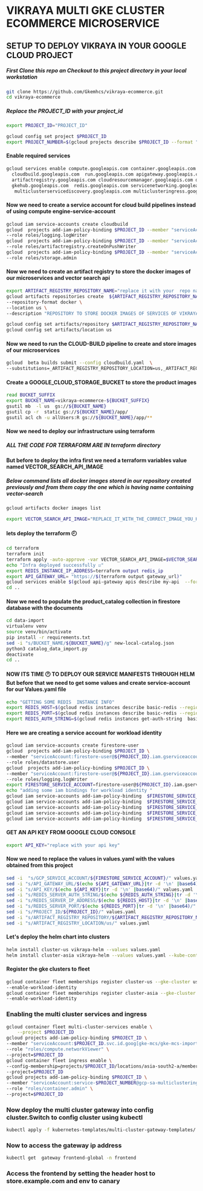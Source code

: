 # VIKRAYA   MULTI GKE CLUSTER ECOMMERCE MICROSERVICE
##  SETUP TO DEPLOY VIKRAYA IN YOUR GOOGLE CLOUD PROJECT
##### First Clone this repo an Checkout to this  project directory in your local workstation
```bash
git clone https://github.com/Gkemhcs/vikraya-ecommerce.git
cd vikraya-ecommerce
```
#####  Replace the PROJECT_ID  with your project_id
```bash
export PROJECT_ID="PROJECT_ID"

gcloud config set project $PROJECT_ID
export PROJECT_NUMBER=$(gcloud projects describe $PROJECT_ID --format "value(projectNumber)")
```

#### Enable required services 
``` bash 
gcloud services enable compute.googleapis.com container.googleapis.com \
  cloudbuild.googleapis.com  run.googleapis.com apigateway.googleapis.com aiplatform.googleapis.com \
  artifactregistry.googleapis.com cloudresourcemanager.googleapis.com datastore.googleapis.com firestore.googleapis.com \
  gkehub.googleapis.com  redis.googleapis.com servicenetworking.googleapis.com  servicecontrol.googleapis.com servicemanagement.googleapis.com  \
   multiclusterservicediscovery.googleapis.com multiclusteringress.googleapis.com trafficdirector.googleapis.com 

```
#### Now we need to create a service account for cloud build pipelines  instead of using compute engine-service-account

``` bash 
gcloud iam service-accounts create cloudbuild 
gcloud  projects add-iam-policy-binding $PROJECT_ID --member "serviceAccount:cloudbuild@${PROJECT_ID}.iam.gserviceaccount.com" \
--role roles/logging.logWriter
gcloud  projects add-iam-policy-binding $PROJECT_ID --member "serviceAccount:cloudbuild@${PROJECT_ID}.iam.gserviceaccount.com" \
--role roles/artifactregistry.createOnPushWriter
gcloud  projects add-iam-policy-binding $PROJECT_ID --member "serviceAccount:cloudbuild@${PROJECT_ID}.iam.gserviceaccount.com" \
--role roles/storage.admin

```
#### Now we need to create an artifact registry to store the docker images of our microservices and vector search api
``` bash 
export ARTIFACT_REGISTRY_REPOSITORY_NAME="replace it with your  repo name "
gcloud artifacts repositories create  ${ARTIFACT_REGISTRY_REPOSITORY_NAME} \
--repository-format docker \
--location us \
--description "REPOSITORY TO STORE DOCKER IMAGES OF SERVICES OF VIKRAYA-ECOMMERCE"

gcloud config set artifacts/repository $ARTIFACT_REGISTRY_REPOSITORY_NAME 
gcloud config set artifacts/location us
```
#### Now we need to run the CLOUD-BUILD pipeline to create and store images of our microservices 
``` bash
gcloud  beta builds submit --config cloudbuild.yaml  \
--substitutions=_ARTIFACT_REGISTRY_REPOSITORY_LOCATION=us,_ARTIFACT_REGISTRY_REPOSITORY_NAME=${ARTIFACT_REGISTRY_REPOSITORY_NAME}
```
#### Create a GOOGLE_CLOUD_STORAGE_BUCKET to store the product images
``` bash 
read BUCKET_SUFFIX
export BUCKET_NAME=vikraya-ecommerce-${BUCKET_SUFFIX}
gsutil mb  -l us  gs://${BUCKET_NAME}
gsutil cp -r  static gs://${BUCKET_NAME}/app/
gsutil acl ch -u allUsers:R gs://${BUCKET_NAME}/app/**
 ```
#### Now we need to deploy our infrastructure using terraform


##### ALL THE CODE FOR TERRAFORM ARE IN terraform directory 
#### But before to deploy the infra first we need a terraform variables value named VECTOR_SEARCH_API_IMAGE
#####  Below command lists all docker images stored in our repository created previously  and from them copy the one which is having name containing vector-search
```bash 
gcloud artifacts docker images list 
```  
```bash
export VECTOR_SEARCH_API_IMAGE="REPLACE_IT_WITH_THE_CORRECT_IMAGE_YOU_HAVE_COPIED"
```
#### lets deploy the terraform 🕘
```bash 
cd terraform 
terraform init
terraform apply -auto-approve -var VECTOR_SEARCH_API_IMAGE=$VECTOR_SEARCH_API_IMAGE -var PROJECT_ID=$PROJECT_ID
echo "Infra deployed successfully ☑️"
export REDIS_INSTANCE_IP_ADDRESS=terraform output redis_ip
export API_GATEWAY_URL= "https://$(terraform output gateway_url)"
gcloud services enable $(gcloud api-gateway apis describe my-api  --format "value(managedService)")
cd ..
```
#### Now we need to populate the product_catalog collection in firestore database with the documents
``` bash
cd data-import
virtualenv venv
source venv/bin/activate
pip install -r requirements.txt
sed -i "s/BUCKET_NAME/${BUCKET_NAME}/g" new-local-catalog.json 
python3 catalog_data_import.py
deactivate
cd ..
```
#### NOW ITS TIME 🕐 TO DEPLOY OUR SERVICE MANIFESTS THROUGH HELM But before that we need to get some values and create service-account for our Values.yaml file 
```bash
echo "GETTING SOME REDIS  INSTANCE INFO"
export REDIS_HOST=$(gcloud redis instances describe basic-redis --region asia-south2 --format "value(host)")
export REDIS_PORT=$(gcloud redis instances describe basic-redis --region asia-south2 --format "value(port)")
export REDIS_AUTH_STRING=$(gcloud redis instances get-auth-string  basic-redis --region asia-south2 --format "value(authString)")
```
#### Here we are creating a service account for workload identity 
 ```bash 
gcloud iam service-accounts create firestore-user
gcloud  projects add-iam-policy-binding $PROJECT_ID \
--member "serviceAccount:firestore-user@${PROJECT_ID}.iam.gserviceaccount.com" \
--role roles/datastore.user
gcloud  projects add-iam-policy-binding $PROJECT_ID \
--member "serviceAccount:firestore-user@${PROJECT_ID}.iam.gserviceaccount.com" \
--role roles/logging.logWriter
export FIRESTORE_SERVICE_ACCOUNT=firestore-user@${PROJECT_ID}.iam.gserviceaccount.com
echo "adding some iam bindings for workload identity "
gcloud iam service-accounts add-iam-policy-binding  $FIRESTORE_SERVICE_ACCOUNT --member "serviceAccount:${PROJECT_ID}.svc.id.goog[auth-ns/auth-server-sa]" --role roles/iam.workloadIdentityUser
gcloud iam service-accounts add-iam-policy-binding  $FIRESTORE_SERVICE_ACCOUNT --member "serviceAccount:${PROJECT_ID}.svc.id.goog[cart-ns/cart-server-sa]" --role roles/iam.workloadIdentityUser
gcloud iam service-accounts add-iam-policy-binding  $FIRESTORE_SERVICE_ACCOUNT --member "serviceAccount:${PROJECT_ID}.svc.id.goog[catalog-ns/catalog-server-sa]" --role roles/iam.workloadIdentityUser
gcloud iam service-accounts add-iam-policy-binding  $FIRESTORE_SERVICE_ACCOUNT --member "serviceAccount:${PROJECT_ID}.svc.id.goog[order-ns/order-server-sa]" --role roles/iam.workloadIdentityUser
gcloud iam service-accounts add-iam-policy-binding  $FIRESTORE_SERVICE_ACCOUNT --member "serviceAccount:${PROJECT_ID}.svc.id.goog[frontend/frontend-sa]" --role roles/iam.workloadIdentityUser
```
#### GET AN API  KEY FROM GOOGLE CLOUD CONSOLE
```bash
export API_KEY="replace with your api key"
``` 

#### Now we need to replace the values in values.yaml with the values obtained from this project
```bash
sed -i  "s/GCP_SERVICE_ACCOUNT/${FIRESTORE_SERVICE_ACCOUNT}/" values.yaml 
sed -i "s/API_GATEWAY_URL/$(echo ${API_GATEWAY_URL}|tr -d '\n' |base64)/" values.yaml
sed -i "s/API_KEY/$(echo ${API_KEY}|tr -d '\n' |base64)/" values.yaml
sed -i "s/REDIS_SERVER_AUTH_STRING/$(echo ${REDIS_AUTH_STRING}|tr -d '\n' |base64)/" values.yaml
sed -i "s/REDIS_SERVER_IP_ADDRESS/$(echo ${REDIS_HOST}|tr -d '\n' |base64)/" values.yaml
sed -i "s/REDIS_SERVER_PORT/$(echo ${REDIS_PORT}|tr -d '\n' |base64)/" values.yaml
sed -i "s/PROJECT_ID/${PROJECT_ID}/" values.yaml
sed -i "s/ARTIFACT_REGISTRY_REPOSITORY/${ARTIFACT_REGISTRY_REPOSITORY_NAME}/" values.yaml
sed -i "s/ARTIFACT_REGISTRY_LOCATION/us/" values.yaml
```
#### Let's deploy the helm chart into clusters
```bash
helm install cluster-us vikraya-helm --values values.yaml
helm install cluster-asia vikraya-helm --values values.yaml --kube-context  cluster-asia
```
#### Register the gke clusters to fleet 
```bash
gcloud container fleet memberships register cluster-us --gke-cluster us-central1-a/cluster-us \
--enable-workload-identity
gcloud container fleet memberships register cluster-asia --gke-cluster asia-south2-a/cluster-asia \
--enable-workload-identity
```
### Enabling the multi cluster services and ingress 
```bash
gcloud container fleet multi-cluster-services enable \
    --project $PROJECT_ID
gcloud projects add-iam-policy-binding $PROJECT_ID \
--member "serviceAccount:$PROJECT_ID.svc.id.goog[gke-mcs/gke-mcs-importer]" \
--role "roles/compute.networkViewer" \
--project=$PROJECT_ID
gcloud container fleet ingress enable \
--config-membership=projects/$PROJECT_ID/locations/asia-south2-a/memberships/cluster-asia \
--project=$PROJECT_ID    
gcloud projects add-iam-policy-binding $PROJECT_ID \
--member "serviceAccount:service-$PROJECT_NUMBER@gcp-sa-multiclusteringress.iam.gserviceaccount.com" \
--role "roles/container.admin" \
--project=$PROJECT_ID
```
### Now deploy the multi cluster gateway into config cluster.Switch to config cluster using kubectl
```bash
kubectl apply -f kubernetes-templates/multi-cluster-gateway-templates/
```
### Now to access the  gateway ip  address
```bash
kubectl get  gateway frontend-global -n frontend
```
### Access the frontend by setting the header host to store.example.com and env to canary 






